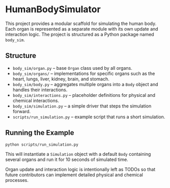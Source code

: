 # HumanBodySimulator

This project provides a modular scaffold for simulating the human body. Each organ is
represented as a separate module with its own update and interaction logic. The project
is structured as a Python package named `body_sim`.

## Structure

- `body_sim/organ.py` – base `Organ` class used by all organs.
- `body_sim/organs/` – implementations for specific organs such as the heart, lungs,
  liver, kidney, brain, and stomach.
- `body_sim/body.py` – aggregates multiple organs into a `Body` object and handles their
  interactions.
- `body_sim/interactions.py` – placeholder definitions for physical and chemical
  interactions.
- `body_sim/simulation.py` – a simple driver that steps the simulation forward.
- `scripts/run_simulation.py` – example script that runs a short simulation.

## Running the Example

```bash
python scripts/run_simulation.py
```

This will instantiate a `Simulation` object with a default `Body` containing several
organs and run it for 10 seconds of simulated time.

Organ update and interaction logic is intentionally left as TODOs so that future
contributors can implement detailed physical and chemical processes.
